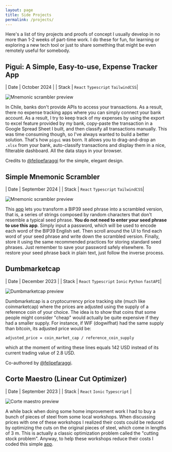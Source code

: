 ```yaml
---
layout: page
title: Side Projects
permalink: /projects/
---
```


Here's a list of tiny projects and proofs of concept I usually develop in no more than 1-2 weeks of part-time work. I do these for fun, for learning or exploring a new tech tool or just to
share something that might be even remotely useful for somebody.

## Pigui: A Simple, Easy-to-use, Expense Tracker App

| Date | October 2024 |
| Stack | `React` `Typescript` `TailwindCSS`|

![Mnemonic scrambler preview](../assets/pigui.png)

In Chile, banks don't provide APIs to access your transactions. As a result, there no expense tracking apps where you can simply connect your bank account. As a result, I try to keep track of my expenses by using the export to excel feature provided by my bank, copy-paste the transaction in a Google Spread Sheet I built, and then classify all transactions manually.
This was time consuming though, so I've always wanted to build a better solution. That's how `pigui` was born. It allows you to drag-and-drop an `.xlsx` from your bank, auto-classify transactions and display them in a nice, filterable dashboard. All the data stays in your browser.

Credits to [@felipefaraggi](https://x.com/felipefaraggi) for the simple, elegant design.

## Simple Mnemonic Scrambler

| Date | September 2024 |
| Stack | `React` `Typescript` `TailwindCSS`|

![Mnemonic scrambler preview](../assets/mnemonic-scrambler.png)

This [app](https://mnemonic-scrambler.vercel.app/) lets you transform a BIP39 seed phrase into a scrambled version, that is, a series of strings composed by random characters that don't resemble a typical seed phrase.
**You do not need to enter your seed phrase to use this app**. Simply input a password, which will be used to encode each word of the BIP39 English set.
Then scroll around the UI to find each word of your seed phrase and write down the scrambled version. Finally, store it using the same recommended practices for storing standard seed phrases.
Just remember to save your password safely elsewhere.
To restore your seed phrase back in plain text, just follow the inverse process.

## Dumbmarketcap

| Date | December 2023 |
| Stack | `React` `Typescript` `Ionic` `Python` `fastAPI`|

![Dumbmarketcap preview](../assets/dmc.png)

Dumbmarketcap is a cryptocurrency price tracking site (much like coinmarketcap) where the prices are adjusted using the supply of a reference coin of your choice.
The idea is to show that coins that some people might consider "cheap" would actually be quite expensive if they had a smaller supply. For instance,
if WIF (dogwifhat) had the same supply than bitcoin, its adjusted price would be:

```
adjusted_price = coin_market_cap / reference_coin_supply
```

which at the moment of writing these lines equals 142 USD instead of its current trading value of 2.8 USD.

Co-authored by [@felipefaraggi](https://x.com/felipefaraggi).

## Corte Maestro (Linear Cut Optimizer)

| Date | September 2023 |
| Stack | `React` `Ionic` `Typescript` |

![Corte maestro preview](../assets/corte-maestro.png)

A while back when doing some home improvement work I had to buy a bunch of pieces of steel from some local workshops. When discussing prices with one
of these workshops I realized their costs could be reduced by optimizing the cuts on the original pieces of steel, which come in lengths of 3 m. This is actually a classic optimization
problem called the "cutting stock problem". Anyway, to help these workshops reduce their costs I coded this simple [app](https://corte-maestro.vercel.app/app).
